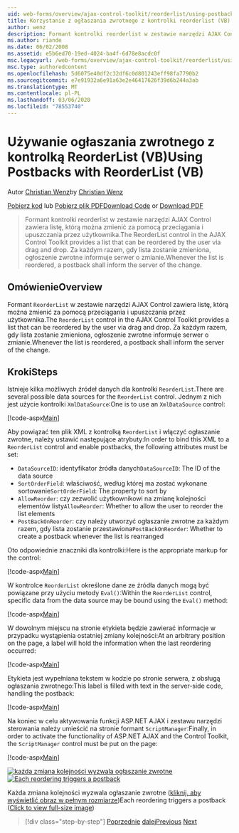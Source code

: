 ```yaml
---
uid: web-forms/overview/ajax-control-toolkit/reorderlist/using-postbacks-with-reorderlist-vb
title: Korzystanie z ogłaszania zwrotnego z kontrolki reorderlist (VB) | Microsoft Docs
author: wenz
description: Formant kontrolki reorderlist w zestawie narzędzi AJAX Control zawiera listę, którą można zmienić za pomocą przeciągania i upuszczania przez użytkownika. Za każdym razem, gdy lista zostanie zmieniona, a...
ms.author: riande
ms.date: 06/02/2008
ms.assetid: e5b6ed70-19ed-4024-ba4f-6d78e8acdc0f
msc.legacyurl: /web-forms/overview/ajax-control-toolkit/reorderlist/using-postbacks-with-reorderlist-vb
msc.type: authoredcontent
ms.openlocfilehash: 5d6075e40df2c32df6c0d801243eff98fa7790b2
ms.sourcegitcommit: e7e91932a6e91a63e2e46417626f39d6b244a3ab
ms.translationtype: MT
ms.contentlocale: pl-PL
ms.lasthandoff: 03/06/2020
ms.locfileid: "78553740"
---
```

# <a name="using-postbacks-with-reorderlist-vb"></a><span data-ttu-id="54eb1-104">Używanie ogłaszania zwrotnego z kontrolką ReorderList (VB)</span><span class="sxs-lookup"><span data-stu-id="54eb1-104">Using Postbacks with ReorderList (VB)</span></span>

<span data-ttu-id="54eb1-105">Autor [Christian Wenz](https://github.com/wenz)</span><span class="sxs-lookup"><span data-stu-id="54eb1-105">by [Christian Wenz](https://github.com/wenz)</span></span>

<span data-ttu-id="54eb1-106">[Pobierz kod](https://download.microsoft.com/download/9/3/f/93f8daea-bebd-4821-833b-95205389c7d0/ReorderList4.vb.zip) lub [Pobierz plik PDF](https://download.microsoft.com/download/2/d/c/2dc10e34-6983-41d4-9c08-f78f5387d32b/reorderlist4VB.pdf)</span><span class="sxs-lookup"><span data-stu-id="54eb1-106">[Download Code](https://download.microsoft.com/download/9/3/f/93f8daea-bebd-4821-833b-95205389c7d0/ReorderList4.vb.zip) or [Download PDF](https://download.microsoft.com/download/2/d/c/2dc10e34-6983-41d4-9c08-f78f5387d32b/reorderlist4VB.pdf)</span></span>

> <span data-ttu-id="54eb1-107">Formant kontrolki reorderlist w zestawie narzędzi AJAX Control zawiera listę, którą można zmienić za pomocą przeciągania i upuszczania przez użytkownika.</span><span class="sxs-lookup"><span data-stu-id="54eb1-107">The ReorderList control in the AJAX Control Toolkit provides a list that can be reordered by the user via drag and drop.</span></span> <span data-ttu-id="54eb1-108">Za każdym razem, gdy lista zostanie zmieniona, ogłoszenie zwrotne informuje serwer o zmianie.</span><span class="sxs-lookup"><span data-stu-id="54eb1-108">Whenever the list is reordered, a postback shall inform the server of the change.</span></span>

## <a name="overview"></a><span data-ttu-id="54eb1-109">Omówienie</span><span class="sxs-lookup"><span data-stu-id="54eb1-109">Overview</span></span>

<span data-ttu-id="54eb1-110">Formant `ReorderList` w zestawie narzędzi AJAX Control zawiera listę, którą można zmienić za pomocą przeciągania i upuszczania przez użytkownika.</span><span class="sxs-lookup"><span data-stu-id="54eb1-110">The `ReorderList` control in the AJAX Control Toolkit provides a list that can be reordered by the user via drag and drop.</span></span> <span data-ttu-id="54eb1-111">Za każdym razem, gdy lista zostanie zmieniona, ogłoszenie zwrotne informuje serwer o zmianie.</span><span class="sxs-lookup"><span data-stu-id="54eb1-111">Whenever the list is reordered, a postback shall inform the server of the change.</span></span>

## <a name="steps"></a><span data-ttu-id="54eb1-112">Kroki</span><span class="sxs-lookup"><span data-stu-id="54eb1-112">Steps</span></span>

<span data-ttu-id="54eb1-113">Istnieje kilka możliwych źródeł danych dla kontrolki `ReorderList`.</span><span class="sxs-lookup"><span data-stu-id="54eb1-113">There are several possible data sources for the `ReorderList` control.</span></span> <span data-ttu-id="54eb1-114">Jednym z nich jest użycie kontrolki `XmlDataSource`:</span><span class="sxs-lookup"><span data-stu-id="54eb1-114">One is to use an `XmlDataSource` control:</span></span>

[!code-aspx[Main](using-postbacks-with-reorderlist-vb/samples/sample1.aspx)]

<span data-ttu-id="54eb1-115">Aby powiązać ten plik XML z kontrolką `ReorderList` i włączyć ogłaszanie zwrotne, należy ustawić następujące atrybuty:</span><span class="sxs-lookup"><span data-stu-id="54eb1-115">In order to bind this XML to a `ReorderList` control and enable postbacks, the following attributes must be set:</span></span>

- <span data-ttu-id="54eb1-116">`DataSourceID`: identyfikator źródła danych</span><span class="sxs-lookup"><span data-stu-id="54eb1-116">`DataSourceID`: The ID of the data source</span></span>
- <span data-ttu-id="54eb1-117">`SortOrderField`: właściwość, według której ma zostać wykonane sortowanie</span><span class="sxs-lookup"><span data-stu-id="54eb1-117">`SortOrderField`: The property to sort by</span></span>
- <span data-ttu-id="54eb1-118">`AllowReorder`: czy zezwolić użytkownikowi na zmianę kolejności elementów listy</span><span class="sxs-lookup"><span data-stu-id="54eb1-118">`AllowReorder`: Whether to allow the user to reorder the list elements</span></span>
- <span data-ttu-id="54eb1-119">`PostBackOnReorder`: czy należy utworzyć ogłaszanie zwrotne za każdym razem, gdy lista zostanie przestawiona</span><span class="sxs-lookup"><span data-stu-id="54eb1-119">`PostBackOnReorder`: Whether to create a postback whenever the list is rearranged</span></span>

<span data-ttu-id="54eb1-120">Oto odpowiednie znaczniki dla kontrolki:</span><span class="sxs-lookup"><span data-stu-id="54eb1-120">Here is the appropriate markup for the control:</span></span>

[!code-aspx[Main](using-postbacks-with-reorderlist-vb/samples/sample2.aspx)]

<span data-ttu-id="54eb1-121">W kontrolce `ReorderList` określone dane ze źródła danych mogą być powiązane przy użyciu metody `Eval()`:</span><span class="sxs-lookup"><span data-stu-id="54eb1-121">Within the `ReorderList` control, specific data from the data source may be bound using the `Eval()` method:</span></span>

[!code-aspx[Main](using-postbacks-with-reorderlist-vb/samples/sample3.aspx)]

<span data-ttu-id="54eb1-122">W dowolnym miejscu na stronie etykieta będzie zawierać informacje w przypadku wystąpienia ostatniej zmiany kolejności:</span><span class="sxs-lookup"><span data-stu-id="54eb1-122">At an arbitrary position on the page, a label will hold the information when the last reordering occurred:</span></span>

[!code-aspx[Main](using-postbacks-with-reorderlist-vb/samples/sample4.aspx)]

<span data-ttu-id="54eb1-123">Etykieta jest wypełniana tekstem w kodzie po stronie serwera, z obsługą ogłaszania zwrotnego:</span><span class="sxs-lookup"><span data-stu-id="54eb1-123">This label is filled with text in the server-side code, handling the postback:</span></span>

[!code-aspx[Main](using-postbacks-with-reorderlist-vb/samples/sample5.aspx)]

<span data-ttu-id="54eb1-124">Na koniec w celu aktywowania funkcji ASP.NET AJAX i zestawu narzędzi sterowania należy umieścić na stronie formant `ScriptManager`:</span><span class="sxs-lookup"><span data-stu-id="54eb1-124">Finally, in order to activate the functionality of ASP.NET AJAX and the Control Toolkit, the `ScriptManager` control must be put on the page:</span></span>

[!code-aspx[Main](using-postbacks-with-reorderlist-vb/samples/sample6.aspx)]

<span data-ttu-id="54eb1-125">[![każda zmiana kolejności wyzwala ogłaszanie zwrotne](using-postbacks-with-reorderlist-vb/_static/image2.png)](using-postbacks-with-reorderlist-vb/_static/image1.png)</span><span class="sxs-lookup"><span data-stu-id="54eb1-125">[![Each reordering triggers a postback](using-postbacks-with-reorderlist-vb/_static/image2.png)](using-postbacks-with-reorderlist-vb/_static/image1.png)</span></span>

<span data-ttu-id="54eb1-126">Każda zmiana kolejności wyzwala ogłaszanie zwrotne ([kliknij, aby wyświetlić obraz w pełnym rozmiarze](using-postbacks-with-reorderlist-vb/_static/image3.png))</span><span class="sxs-lookup"><span data-stu-id="54eb1-126">Each reordering triggers a postback ([Click to view full-size image](using-postbacks-with-reorderlist-vb/_static/image3.png))</span></span>

> [!div class="step-by-step"]
> <span data-ttu-id="54eb1-127">[Poprzednie](drag-and-drop-via-reorderlist-cs.md)
> [dalej](drag-and-drop-via-reorderlist-vb.md)</span><span class="sxs-lookup"><span data-stu-id="54eb1-127">[Previous](drag-and-drop-via-reorderlist-cs.md)
[Next](drag-and-drop-via-reorderlist-vb.md)</span></span>
